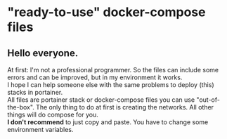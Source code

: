 # "ready-to-use" docker-compose files

## Hello everyone.
At first: I'm not a professional programmer. So the files can include some errors and can be improved, but in my environment it works.<br>
I hope I can help someone else with the same problems to deploy (this) stacks in portainer.<br>
All files are portainer stack or docker-compose files you can use "out-of-the-box". The only thing to do at first is creating the networks. All other things will do compose for you. <br>
**I don't recommend** to just copy and paste. You have to change some environment variables.